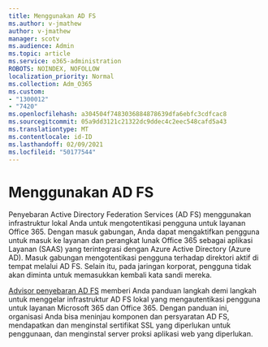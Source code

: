 ```yaml
---
title: Menggunakan AD FS
ms.author: v-jmathew
author: v-jmathew
manager: scotv
ms.audience: Admin
ms.topic: article
ms.service: o365-administration
ROBOTS: NOINDEX, NOFOLLOW
localization_priority: Normal
ms.collection: Adm_O365
ms.custom:
- "1300012"
- "7420"
ms.openlocfilehash: a304504f7483036884878639dfa6ebfc3cdfcac8
ms.sourcegitcommit: 05a9dd3121c21322dc9ddec4c2eec548cafd5a43
ms.translationtype: MT
ms.contentlocale: id-ID
ms.lasthandoff: 02/09/2021
ms.locfileid: "50177544"
---
```

# <a name="deploy-ad-fs"></a>Menggunakan AD FS

Penyebaran Active Directory Federation Services (AD FS) menggunakan infrastruktur lokal Anda untuk mengotentikasi pengguna untuk layanan Office 365. Dengan masuk gabungan, Anda dapat mengaktifkan pengguna untuk masuk ke layanan dan perangkat lunak Office 365 sebagai aplikasi Layanan (SAAS) yang terintegrasi dengan Azure Active Directory (Azure AD). Masuk gabungan mengotentikasi pengguna terhadap direktori aktif di tempat melalui AD FS. Selain itu, pada jaringan korporat, pengguna tidak akan diminta untuk memasukkan kembali kata sandi mereka.

[Advisor penyebaran AD FS](https://go.microsoft.com/fwlink/?linkid=2071178) memberi Anda panduan langkah demi langkah untuk menggelar infrastruktur AD FS lokal yang mengautentikasi pengguna untuk layanan Microsoft 365 dan Office 365. Dengan panduan ini, organisasi Anda bisa meninjau komponen dan persyaratan AD FS, mendapatkan dan menginstal sertifikat SSL yang diperlukan untuk penggunaan, dan menginstal server proksi aplikasi web yang diperlukan.
